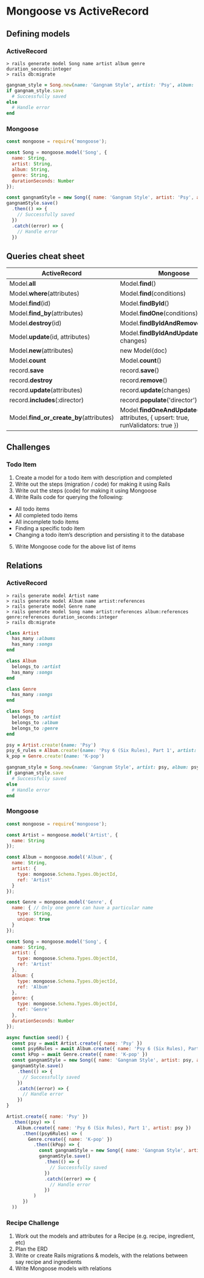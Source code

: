 # Mongoose vs ActiveRecord


## Defining models

### ActiveRecord
```
> rails generate model Song name artist album genre duration_seconds:integer
> rails db:migrate
```

```rb
gangnam_style = Song.new(name: 'Gangnam Style', artist: 'Psy', album: 'Psy 6 (Six Rules), Part 1', genre: 'K-pop', duration_seconds: 219)
if gangnam_style.save
  # Successfully saved
else
  # Handle error
end
```

### Mongoose
```js
const mongoose = require('mongoose');

const Song = mongoose.model('Song', {
  name: String,
  artist: String,
  album: String,
  genre: String,
  durationSeconds: Number
});
```

```js
const gangnamStyle = new Song({ name: 'Gangnam Style', artist: 'Psy', album: 'Psy 6 (Six Rules), Part 1', genre: 'K-pop', durationSeconds: 219 })
gangnamStyle.save()
  .then(() => {
    // Successfully saved
  })
  .catch((error) => {
    // Handle error
  })
```


## Queries cheat sheet

| ActiveRecord | Mongoose |
---------------|----------|
| Model.**all** | Model.**find**() |
| Model.**where**(attributes) | Model.**find**(conditions) |
| Model.**find**(id) | Model.**findById**() |
| Model.**find_by**(attributes) | Model.**findOne**(conditions) |
| Model.**destroy**(id) | Model.**findByIdAndRemove**(id) |
| Model.**update**(id, attributes) | Model.**findByIdAndUpdate**(id, changes) |
| Model.**new**(attributes) | new Model(doc) |
| Model.**count** | Model.**count**() |
| record.**save** | record.**save**() |
| record.**destroy** | record.**remove**() |
| record.**update**(attributes) | record.**update**(changes) |
| record.**includes**(:director) | record.**populate**('director') |
| Model.**find_or_create_by**(attributes) | Model.**findOneAndUpdate**(attributes, attributes, { upsert: true, runValidators: true }) |


## Challenges

### Todo Item

1. Create a model for a todo item with description and completed
2. Write out the steps (migration / code) for making it using Rails
3. Write out the steps (code) for making it using Mongoose
4. Write Rails code for querying the following:
  - All todo items
  - All completed todo items
  - All incomplete todo items
  - Finding a specific todo item
  - Changing a todo item’s description and persisting it to the database
5. Write Mongoose code for the above list of items



## Relations

### ActiveRecord
```
> rails generate model Artist name
> rails generate model Album name artist:references
> rails generate model Genre name
> rails generate model Song name artist:references album:references genre:references duration_seconds:integer
> rails db:migrate
```

```rb
class Artist
  has_many :albums
  has_many :songs
end

class Album
  belongs_to :artist
  has_many :songs
end

class Genre
  has_many :songs
end

class Song
  belongs_to :artist
  belongs_to :album
  belongs_to :genre
end
```

```rb
psy = Artist.create!(name: 'Psy')
psy_6_rules = Album.create!(name: 'Psy 6 (Six Rules), Part 1', artist: psy)
k_pop = Genre.create!(name: 'K-pop')

gangnam_style = Song.new(name: 'Gangnam Style', artist: psy, album: psy_6_rules, genre: k_pop, duration_seconds: 219)
if gangnam_style.save
  # Successfully saved
else
  # Handle error
end
```

### Mongoose
```js
const mongoose = require('mongoose');

const Artist = mongoose.model('Artist', {
  name: String
});

const Album = mongoose.model('Album', {
  name: String,
  artist: {
    type: mongoose.Schema.Types.ObjectId,
    ref: 'Artist'
  }
});

const Genre = mongoose.model('Genre', {
  name: { // Only one genre can have a particular name
    type: String,
    unique: true
  }
});

const Song = mongoose.model('Song', {
  name: String,
  artist: {
    type: mongoose.Schema.Types.ObjectId,
    ref: 'Artist'
  },
  album: {
    type: mongoose.Schema.Types.ObjectId,
    ref: 'Album'
  },
  genre: {
    type: mongoose.Schema.Types.ObjectId,
    ref: 'Genre'
  },
  durationSeconds: Number
});
```

```js
async function seed() {
  const psy = await Artist.create({ name: 'Psy' })
  const psy6Rules = await Album.create({ name: 'Psy 6 (Six Rules), Part 1', artist: psy })
  const kPop = await Genre.create({ name: 'K-pop' })
  const gangnamStyle = new Song({ name: 'Gangnam Style', artist: psy, album: psy6Rules, genre: kPop, durationSeconds: 219 })
  gangnamStyle.save()
    .then(() => {
      // Successfully saved
    })
    .catch((error) => {
      // Handle error
    })
}
```

```js
Artist.create({ name: 'Psy' })
  .then((psy) => (
    Album.create({ name: 'Psy 6 (Six Rules), Part 1', artist: psy })
      .then((psy6Rules) => (
        Genre.create({ name: 'K-pop' })
          .then((kPop) => {
            const gangnamStyle = new Song({ name: 'Gangnam Style', artist: psy, album: psy6Rules, genre: kPop, durationSeconds: 219 })
            gangnamStyle.save()
              .then(() => {
                // Successfully saved
              })
              .catch((error) => {
                // Handle error
              })
          )
      })
  ))
```


### Recipe Challenge

1. Work out the models and attributes for a Recipe (e.g. recipe, ingredient, etc)
2. Plan the ERD
3. Write or create Rails migrations & models, with the relations between say recipe and ingredients
4. Write Mongoose models with relations
